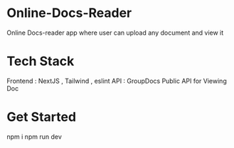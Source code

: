 # Online-Docs-Reader
Online Docs-reader app where user can upload any document and view it

# Tech Stack
Frontend : NextJS , Tailwind , eslint
API : GroupDocs Public API for Viewing Doc

# Get Started 
npm i
npm run dev

